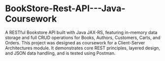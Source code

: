 # BookStore-Rest-API---Java-Coursework
A RESTful Bookstore API built with Java JAX-RS, featuring in-memory data storage and full CRUD operations for Books, Authors, Customers, Carts, and Orders. This project was designed as coursework for a Client-Server Architectures module. It demonstrates core REST principles, layered design, and JSON data handling, and is tested using Postman.
